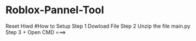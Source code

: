 # Roblox-Pannel-Tool
Reset Hiwd
#How to Setup
Step 1 Dowload File
Step 2 Unzip the file main.py
Step 3 + Open CMD ===> 
